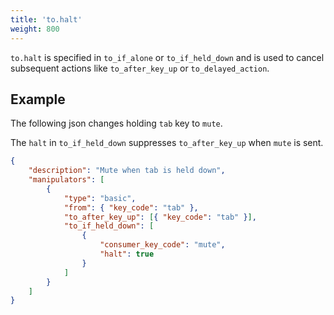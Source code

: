 ```yaml
---
title: 'to.halt'
weight: 800
---
```


`to.halt` is specified in `to_if_alone` or `to_if_held_down` and is used to cancel subsequent actions like `to_after_key_up` or `to_delayed_action`.

## Example

The following json changes holding `tab` key to `mute`.

The `halt` in `to_if_held_down` suppresses `to_after_key_up` when `mute` is sent.

```json
{
    "description": "Mute when tab is held down",
    "manipulators": [
        {
            "type": "basic",
            "from": { "key_code": "tab" },
            "to_after_key_up": [{ "key_code": "tab" }],
            "to_if_held_down": [
                {
                    "consumer_key_code": "mute",
                    "halt": true
                }
            ]
        }
    ]
}
```
